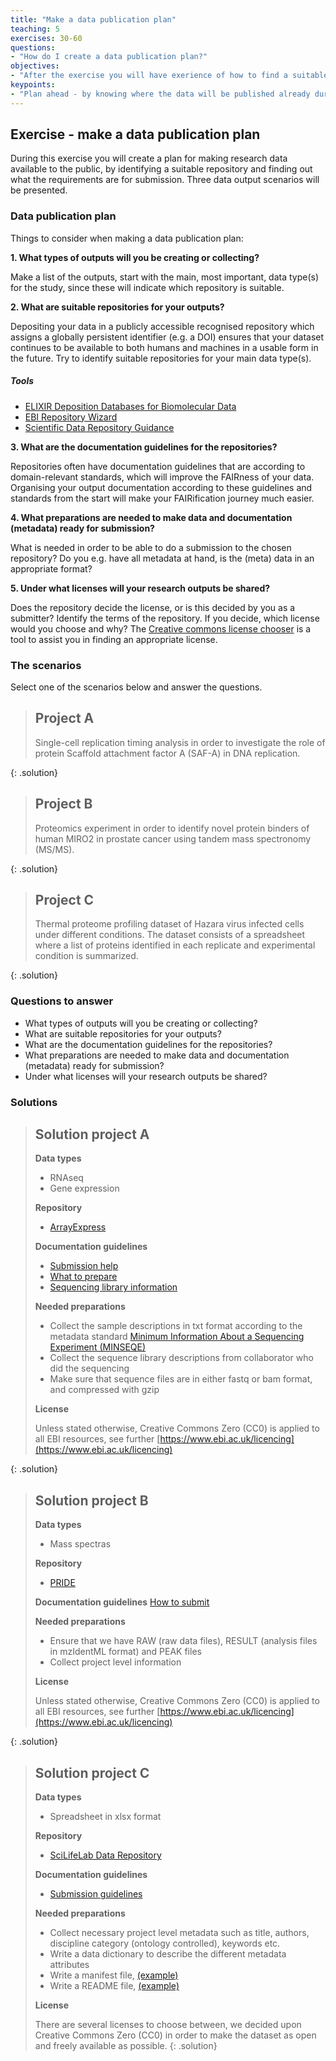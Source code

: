 ```yaml
---
title: "Make a data publication plan"
teaching: 5
exercises: 30-60
questions:
- "How do I create a data publication plan?"
objectives:
- "After the exercise you will have exerience of how to find a suitable repository, and to find out what is required for a submission."
keypoints:
- "Plan ahead - by knowing where the data will be published already during the project, the data and metadata can be formatted according to the repository's requirements, thus reducing the labour when submitting"
---
```

<!--
Present the exercise, purpose, how
Present expected outcome, how to create the plan
Present the 3 scenarios
Present solutions
-->
## Exercise - make a data publication plan
During this exercise you will create a plan for making research data available to the public, by identifying a suitable repository and finding out what the requirements are for submission. Three data output scenarios will be presented.

### Data publication plan
Things to consider when making a data publication plan:

**1. What types of outputs will you be creating or collecting?**

Make a list of the outputs, start with the main, most important, data type(s) for the study, since these will indicate which repository is suitable.

**2. What are suitable repositories for your outputs?**

Depositing your data in a publicly accessible recognised repository which assigns a globally persistent identifier (e.g. a DOI) ensures that your dataset continues to be available to both humans and machines in a usable form in the future.
Try to identify suitable repositories for your main data type(s).

##### Tools
* [ELIXIR Deposition Databases for Biomolecular Data](https://www.elixir-europe.org/platforms/data/elixir-deposition-databases)
* [EBI Repository Wizard](https://www.ebi.ac.uk/submission/)
* [Scientific Data Repository Guidance](https://www.nature.com/sdata/policies/repositories#life)

**3. What are the documentation guidelines for the repositories?**

Repositories often have documentation guidelines that are according to domain-relevant standards, which will improve the FAIRness of your data. Organising your output documentation according to these guidelines and standards from the start will make your FAIRification journey much easier.

**4. What preparations are needed to make data and documentation (metadata) ready for submission?**

What is needed in order to be able to do a submission to the chosen repository? Do you e.g. have all metadata at hand, is the (meta) data in an appropriate format?
<!-- not sure what we aim for in this section -->
<!-- Niclas: This is about how to format the metadata, isn't it? -->

**5. Under what licenses will your research outputs be shared?**

Does the repository decide the license, or is this decided by you as a submitter? Identify the terms of the repository. If you decide, which license would you choose and why? The [Creative commons license chooser](https://creativecommons.org/choose/) is a tool to assist you in finding an appropriate license.
<!-- is this accurate? -->

### The scenarios
Select one of the scenarios below and answer the questions.
<!-- for each project, present a brief description of the research question and the main outcomes; data types, excel sheets, analysis scripts? -->

> ## Project A <!-- ArrayExpress -->
> <!-- https://www.ebi.ac.uk/arrayexpress/experiments/E-MTAB-10234/ -->
> Single-cell replication timing analysis in order to investigate the role of protein Scaffold attachment factor A (SAF-A) in DNA replication.
> <!-- details of output are needed, how ensure that ENA will not be the choice? we need some expression data -->
> <!-- An alternative, in order to be more precise that ENA will not fit, a transcription profiling experiment: Gene expression profiling of Fowlpox knock-out mutant viruses using genechip arrays in order to investigate the ability of avian fowlpox virus to modulate host antiviral immune responses. https://www.ncbi.nlm.nih.gov/pmc/articles/PMC7766033/, https://www.ebi.ac.uk/arrayexpress/experiments/E-MTAB-7276/ -->
{: .solution}

> ## Project B <!-- PRIDE -->
> <!-- https://www.ebi.ac.uk/pride/archive/projects/PXD029490 -->
> Proteomics experiment in order to identify novel protein binders of human MIRO2 in prostate cancer using tandem mass spectronomy (MS/MS).
> <!-- keywords needed for the ENA repo wizard: protein data -> mass spectrometry -> proteomics -->
{: .solution}

> ## Project C <!-- SLL Figshare -->
> <!-- https://scilifelab.figshare.com/articles/dataset/Thermal_Proteome_Profiling_dataset_from_Hazara_virus_infected_SW13_cells_treated_with_DMSO_or_antiviral_inhibitor_20_M_TH6744_/13089023 -->
> Thermal proteome profiling dataset of Hazara virus infected cells under different conditions. The dataset consists of a spreadsheet where a list of proteins identified in each replicate and experimental condition is summarized.
> <!-- how describe so that it indicates that a general purpose repo might be a good choice? -->
{: .solution}

### Questions to answer
* What types of outputs will you be creating or collecting?
* What are suitable repositories for your outputs?
* What are the documentation guidelines for the repositories?
* What preparations are needed to make data and documentation (metadata) ready for submission?
* Under what licenses will your research outputs be shared?

### Solutions
  > ## Solution project A <!-- ArrayExpress -->
  > **Data types**
  > * RNAseq
  > * Gene expression
  >
  > **Repository**
  > * [ArrayExpress](https://www.ebi.ac.uk/arrayexpress/)
  >
  > **Documentation guidelines**
  > * [Submission help](https://www.ebi.ac.uk/arrayexpress/help/submissions_overview.html)
  > * [What to prepare](https://www.ebi.ac.uk/fg/annotare/help/what_to_submit.html#what_to_prepare)
  > * [Sequencing library information](https://www.ebi.ac.uk/fg/annotare/help/seq_lib_spec.html)
  >
  > **Needed preparations**
  > * Collect the sample descriptions in txt format according to the metadata standard [Minimum Information About a Sequencing Experiment (MINSEQE)](http://fged.org/projects/minseqe/)
  > * Collect the sequence library descriptions from collaborator who did the sequencing
  > * Make sure that sequence files are in either fastq or bam format, and compressed with gzip
  >
  > **License**
  >
  > Unless stated otherwise, Creative Commons Zero (CC0) is applied to all EBI resources, see further [https://www.ebi.ac.uk/licencing](https://www.ebi.ac.uk/licencing)
  >
  {: .solution}

  > ## Solution project B <!-- PRIDE -->
  > **Data types**
  > * Mass spectras
  >
  > **Repository**
  > * [PRIDE](https://www.ebi.ac.uk/pride/)
  >
  > **Documentation guidelines**
  > [How to submit](https://www.ebi.ac.uk/pride/markdownpage/submitdatapage#prepare_submission)
  >
  > **Needed preparations**
  > * Ensure that we have RAW (raw data files), RESULT (analysis files in mzIdentML format) and PEAK files
  > * Collect project level information
  > <!-- what else? -->
  >
  > **License**
  >
  > Unless stated otherwise, Creative Commons Zero (CC0) is applied to all EBI resources, see further [https://www.ebi.ac.uk/licencing](https://www.ebi.ac.uk/licencing)
  >
  {: .solution}

  > ## Solution project C <!-- SLL Figshare -->
  > **Data types**
  > * Spreadsheet in xlsx format
  >
  > **Repository**
  > * [SciLifeLab Data Repository](https://scilifelab.figshare.com/)
  >
  > **Documentation guidelines**
  > * [Submission guidelines](https://www.scilifelab.se/data/repository/submission/)
  >
  > **Needed preparations**
  > * Collect necessary project level metadata such as title, authors, discipline category (ontology controlled), keywords etc.
  > * Write a data dictionary to describe the different metadata attributes
  > * Write a manifest file, [(example)](https://www.scilifelab.se/wp-content/uploads/2021/10/MANIFEST.txt)
  > * Write a README file, [(example)](https://www.scilifelab.se/wp-content/uploads/2021/10/README-1.txt)
  >
  > **License**
  >
  > There are several licenses to choose between, we decided upon Creative Commons Zero (CC0) in order to make the dataset as open and freely available as possible.
  {: .solution}

